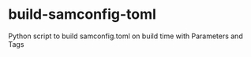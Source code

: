 # build-samconfig-toml
Python script to build samconfig.toml on build time with Parameters and Tags
